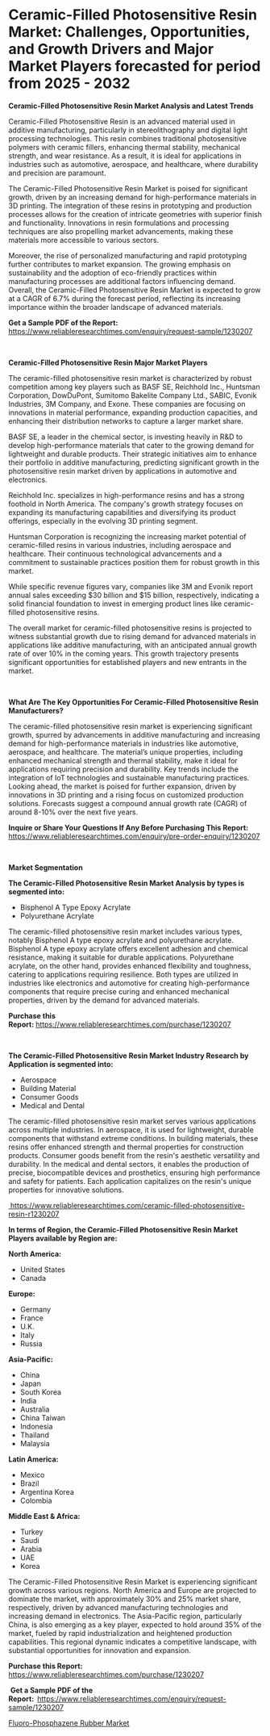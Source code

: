 <p><h1>Ceramic-Filled Photosensitive Resin Market: Challenges, Opportunities, and Growth Drivers and Major Market Players forecasted for period from 2025 - 2032</h1></p><p><strong>Ceramic-Filled Photosensitive Resin Market Analysis and Latest Trends</strong></p>
<p><p>Ceramic-Filled Photosensitive Resin is an advanced material used in additive manufacturing, particularly in stereolithography and digital light processing technologies. This resin combines traditional photosensitive polymers with ceramic fillers, enhancing thermal stability, mechanical strength, and wear resistance. As a result, it is ideal for applications in industries such as automotive, aerospace, and healthcare, where durability and precision are paramount.</p><p>The Ceramic-Filled Photosensitive Resin Market is poised for significant growth, driven by an increasing demand for high-performance materials in 3D printing. The integration of these resins in prototyping and production processes allows for the creation of intricate geometries with superior finish and functionality. Innovations in resin formulations and processing techniques are also propelling market advancements, making these materials more accessible to various sectors.</p><p>Moreover, the rise of personalized manufacturing and rapid prototyping further contributes to market expansion. The growing emphasis on sustainability and the adoption of eco-friendly practices within manufacturing processes are additional factors influencing demand. Overall, the Ceramic-Filled Photosensitive Resin Market is expected to grow at a CAGR of 6.7% during the forecast period, reflecting its increasing importance within the broader landscape of advanced materials.</p></p>
<p><strong>Get a Sample PDF of the Report:&nbsp;</strong> <a href="https://www.reliableresearchtimes.com/enquiry/request-sample/1230207?utm_campaign=2141&utm_medium=2&utm_source=Github&utm_content=ia&utm_term=03022025&utm_id=ceramic-filled-photosensitive-resin">https://www.reliableresearchtimes.com/enquiry/request-sample/1230207</a></p>
<p>&nbsp;</p>
<p><strong>Ceramic-Filled Photosensitive Resin Major Market Players</strong></p>
<p><p>The ceramic-filled photosensitive resin market is characterized by robust competition among key players such as BASF SE, Reichhold Inc., Huntsman Corporation, DowDuPont, Sumitomo Bakelite Company Ltd., SABIC, Evonik Industries, 3M Company, and Exone. These companies are focusing on innovations in material performance, expanding production capacities, and enhancing their distribution networks to capture a larger market share.</p><p>BASF SE, a leader in the chemical sector, is investing heavily in R&D to develop high-performance materials that cater to the growing demand for lightweight and durable products. Their strategic initiatives aim to enhance their portfolio in additive manufacturing, predicting significant growth in the photosensitive resin market driven by applications in automotive and electronics.</p><p>Reichhold Inc. specializes in high-performance resins and has a strong foothold in North America. The company's growth strategy focuses on expanding its manufacturing capabilities and diversifying its product offerings, especially in the evolving 3D printing segment.</p><p>Huntsman Corporation is recognizing the increasing market potential of ceramic-filled resins in various industries, including aerospace and healthcare. Their continuous technological advancements and a commitment to sustainable practices position them for robust growth in this market.</p><p>While specific revenue figures vary, companies like 3M and Evonik report annual sales exceeding $30 billion and $15 billion, respectively, indicating a solid financial foundation to invest in emerging product lines like ceramic-filled photosensitive resins.</p><p>The overall market for ceramic-filled photosensitive resins is projected to witness substantial growth due to rising demand for advanced materials in applications like additive manufacturing, with an anticipated annual growth rate of over 10% in the coming years. This growth trajectory presents significant opportunities for established players and new entrants in the market.</p></p>
<p>&nbsp;</p>
<p><strong>What Are The Key Opportunities For Ceramic-Filled Photosensitive Resin Manufacturers?</strong></p>
<p><p>The ceramic-filled photosensitive resin market is experiencing significant growth, spurred by advancements in additive manufacturing and increasing demand for high-performance materials in industries like automotive, aerospace, and healthcare. The material’s unique properties, including enhanced mechanical strength and thermal stability, make it ideal for applications requiring precision and durability. Key trends include the integration of IoT technologies and sustainable manufacturing practices. Looking ahead, the market is poised for further expansion, driven by innovations in 3D printing and a rising focus on customized production solutions. Forecasts suggest a compound annual growth rate (CAGR) of around 8-10% over the next five years.</p></p>
<p><strong>Inquire or Share Your Questions If Any Before Purchasing This Report:</strong> <a href="https://www.reliableresearchtimes.com/enquiry/pre-order-enquiry/1230207?utm_campaign=2141&utm_medium=2&utm_source=Github&utm_content=ia&utm_term=03022025&utm_id=ceramic-filled-photosensitive-resin">https://www.reliableresearchtimes.com/enquiry/pre-order-enquiry/1230207</a></p>
<p>&nbsp;</p>
<p><strong>Market Segmentation</strong></p>
<p><strong>The Ceramic-Filled Photosensitive Resin Market Analysis by types is segmented into:</strong></p>
<p><ul><li>Bisphenol A Type Epoxy Acrylate</li><li>Polyurethane Acrylate</li></ul></p>
<p><p>The ceramic-filled photosensitive resin market includes various types, notably Bisphenol A type epoxy acrylate and polyurethane acrylate. Bisphenol A type epoxy acrylate offers excellent adhesion and chemical resistance, making it suitable for durable applications. Polyurethane acrylate, on the other hand, provides enhanced flexibility and toughness, catering to applications requiring resilience. Both types are utilized in industries like electronics and automotive for creating high-performance components that require precise curing and enhanced mechanical properties, driven by the demand for advanced materials.</p></p>
<p><strong>Purchase this Report:&nbsp;</strong><a href="https://www.reliableresearchtimes.com/purchase/1230207?utm_campaign=2141&utm_medium=2&utm_source=Github&utm_content=ia&utm_term=03022025&utm_id=ceramic-filled-photosensitive-resin">https://www.reliableresearchtimes.com/purchase/1230207</a></p>
<p>&nbsp;</p>
<p><strong>The Ceramic-Filled Photosensitive Resin Market Industry Research by Application is segmented into:</strong></p>
<p><ul><li>Aerospace</li><li>Building Material</li><li>Consumer Goods</li><li>Medical and Dental</li></ul></p>
<p><p>The ceramic-filled photosensitive resin market serves various applications across multiple industries. In aerospace, it is used for lightweight, durable components that withstand extreme conditions. In building materials, these resins offer enhanced strength and thermal properties for construction products. Consumer goods benefit from the resin's aesthetic versatility and durability. In the medical and dental sectors, it enables the production of precise, biocompatible devices and prosthetics, ensuring high performance and safety for patients. Each application capitalizes on the resin's unique properties for innovative solutions.</p></p>
<p><a href="https://www.reliableresearchtimes.com/ceramic-filled-photosensitive-resin-r1230207?utm_campaign=2141&utm_medium=2&utm_source=Github&utm_content=ia&utm_term=03022025&utm_id=ceramic-filled-photosensitive-resin">&nbsp;https://www.reliableresearchtimes.com/ceramic-filled-photosensitive-resin-r1230207</a></p>
<p><strong>In terms of Region, the Ceramic-Filled Photosensitive Resin Market Players available by Region are:</strong></p>
<p>
    <p> <strong> North America: </strong>
        <ul>
            <li>United States</li>
            <li>Canada</li>
        </ul>
        </p> 
    <p> <strong> Europe: </strong>
        <ul>
            <li>Germany</li>
            <li>France</li>
            <li>U.K.</li>
            <li>Italy</li>
            <li>Russia</li>
        </ul>
        </p> 
    <p> <strong> Asia-Pacific: </strong>
        <ul>
            <li>China</li>
            <li>Japan</li>
            <li>South Korea</li>
            <li>India</li>
            <li>Australia</li>
            <li>China Taiwan</li>
            <li>Indonesia</li>
            <li>Thailand</li>
            <li>Malaysia</li>
        </ul>
        </p> 
    <p> <strong> Latin America: </strong>
        <ul>
            <li>Mexico</li>
            <li>Brazil</li>
            <li>Argentina Korea</li>
            <li>Colombia</li>
        </ul>
        </p> 
    <p> <strong> Middle East & Africa: </strong>
        <ul>
            <li>Turkey</li>
            <li>Saudi</li>
            <li>Arabia</li>
            <li>UAE</li>
            <li>Korea</li>
        </ul>
    </p>
    </p>
<p><p>The Ceramic-Filled Photosensitive Resin Market is experiencing significant growth across various regions. North America and Europe are projected to dominate the market, with approximately 30% and 25% market share, respectively, driven by advanced manufacturing technologies and increasing demand in electronics. The Asia-Pacific region, particularly China, is also emerging as a key player, expected to hold around 35% of the market, fueled by rapid industrialization and heightened production capabilities. This regional dynamic indicates a competitive landscape, with substantial opportunities for innovation and expansion.</p></p>
<p><strong>Purchase this Report: </strong><a href="https://www.reliableresearchtimes.com/purchase/1230207?utm_campaign=2141&utm_medium=2&utm_source=Github&utm_content=ia&utm_term=03022025&utm_id=ceramic-filled-photosensitive-resin">https://www.reliableresearchtimes.com/purchase/1230207</a></p>
<p>&nbsp;<strong>Get a Sample PDF of the Report:&nbsp;&nbsp;</strong><a href="https://www.reliableresearchtimes.com/enquiry/request-sample/1230207?utm_campaign=2141&utm_medium=2&utm_source=Github&utm_content=ia&utm_term=03022025&utm_id=ceramic-filled-photosensitive-resin">https://www.reliableresearchtimes.com/enquiry/request-sample/1230207</a></p>
<p><strong></strong></p>
<p><p><a href="https://github.com/sca704osol/Market-Research-Report-List-1/blob/main/fluoro-phosphazene-rubber-market.md?utm_campaign=2141&utm_medium=2&utm_source=Github&utm_content=ia&utm_term=03022025&utm_id=ceramic-filled-photosensitive-resin">Fluoro-Phosphazene Rubber Market</a></p></p>